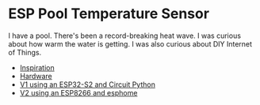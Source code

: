 # ESP Pool Temperature Sensor

I have a pool. There's been a record-breaking heat wave. I was curious about how warm the water is getting. I was also curious about DIY Internet of Things.

- [Inspiration](https://learn.adafruit.com/iot-pool)
- [Hardware](Hardware.md)
- [V1 using an ESP32-S2 and Circuit Python](v1-esp32-s2-circuit-python)
- [V2 using an ESP8266 and esphome](v2-esp8266-esphome)
